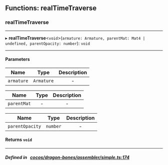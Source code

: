 ## Functions: realTimeTraverse

### realTimeTraverse


___
▸ **realTimeTraverse**<`void`\>(`armature: Armature, parentMat: Mat4 | undefined, parentOpacity: number`): `void`
___


#### Parameters

| Name | Type | Description |
| :------: | :------: | :------: |
| `armature` | `Armature` | - |

| Name | Type | Description |
| :------: | :------: | :------: |
| `parentMat` | - | - |

| Name | Type | Description |
| :------: | :------: | :------: |
| `parentOpacity` | `number` | - |


#### Returns `void` 
___


##### Defined in &nbsp;   [cocos/dragon-bones/assembler/simple.ts:174](https://github.com/cocos-creator/engine/blob/c7bf6b8a9/cocos/dragon-bones/assembler/simple.ts#L174)&nbsp;
